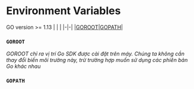 # **Environment Variables**
  GO version >= 1.13
  | | |
  |-|-|
  |[GOROOT](#GOROOT)|[GOPATH](#GOPATH)|

### `GOROOT`
  *GOROOT chỉ ra vị trí Go SDK được cài đặt trên máy. Chúng ta không cần thay đổi biến môi trường này, trừ trường hợp muốn sử dụng các phiên bản Go khác nhau*

### `GOPATH`

